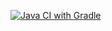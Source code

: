[![Java CI with Gradle](https://github.com/luksiria/patterns_homework/actions/workflows/gradle.yml/badge.svg)](https://github.com/luksiria/patterns_homework/actions/workflows/gradle.yml)